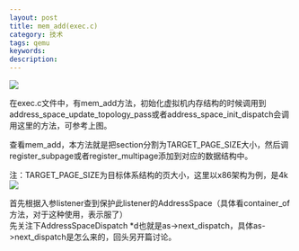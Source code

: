 ```yaml
---
layout: post
title: mem_add(exec.c)
category: 技术
tags: qemu
keywords: 
description: 
---
```



![](http://i.imgur.com/xXTUJJp.png)


在exec.c文件中，有mem_add方法，初始化虚拟机内存结构的时候调用到  address_space_update_topology_pass或者address_space_init_dispatch会调用这里的方法，可参考上图。

查看mem_add，本方法就是把section分割为TARGET_PAGE_SIZE大小，然后调register_subpage或者register_multipage添加到对应的数据结构中。

注：TARGET_PAGE_SIZE为目标体系结构的页大小，这里以x86架构为例，是4k  
![](http://i.imgur.com/H6XYduf.png)

首先根据入参listener查到保护此listener的AddressSpace（具体看container_of方法，对于这种使用，表示服了）  
先关注下AddressSpaceDispatch *d也就是as->next_dispatch，具体as->next_dispatch是怎么来的，回头另开篇讨论。  
